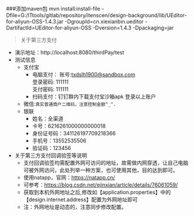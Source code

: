 ###添加maven包
mvn install:install-file -Dfile=G:/ITtools/gitlab/repository/itenscen/design-background/lib/UEditor-for-aliyun-OSS-1.4.3.jar -DgroupId=cn.xiexianbin.ueditor -DartifactId=UEditor-for-aliyun-OSS -Dversion=1.4.3 -Dpackaging=jar

> 关于第三方支付

- 演示地址：http://localhost:8080/thirdPay/test
- 测试信息
    - 支付宝
         - 电脑支付： 账号:txdslh1900@sandbox.com   
         登录密码: 111111   
         支付密码: 111111 
         - 扫码支付：钉钉群内下载支付宝沙箱apk 登录以上账户
    - 微信:`真实普通商户二维码，注意控制金额^_^.`
    - 银联
        - 姓名：全渠道
        - 卡号：6216261000000000018
        - 身份证号码：341126197709218366
        - 手机号：13552535506
        - 验证码：123456
- 关于第三方支付回调验签等说明
    - 支付回调验签均需配置外网可访问的地址，故需做内网穿透，让自己电脑可被外网访问，此处列举一种方案，也可使用其他，目的达到即可。
    - 使用natapp，官网：https://natapp.cn/
    - 可参考：https://blog.csdn.net/ejinxian/article/details/76061059/
    - 获取到本机外网地址之后,修改如【application.properties】中的【design.internet.address】配置为外网地址即可
    - 注：外网地址是动态的，注意同步修改配置。
